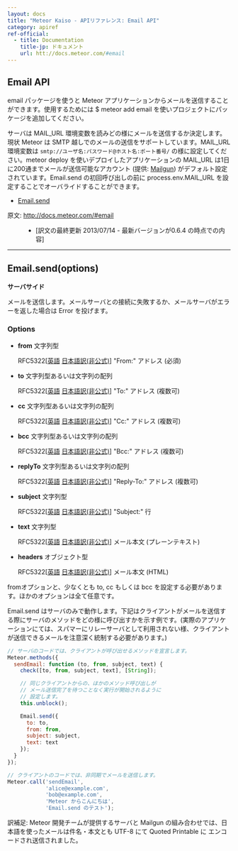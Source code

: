 ```yaml
---
layout: docs
title: "Meteor Kaiso - APIリファレンス: Email API"
category: apiref
ref-official: 
  - title: Documentation
    title-jp: ドキュメント
    url: htt://docs.meteor.com/#email
---
```


## Email API

email パッケージを使うと Meteor アプリケーションからメールを送信することができます。使用するためには $ meteor add email を使いプロジェクトにパッケージを追加してください。

サーバは MAIL_URL 環境変数を読みどの様にメールを送信するか決定します。現状 Meteor は SMTP 越しでのメールの送信をサポートしています。MAIL_URL 環境変数は `smtp://ユーザ名:パスワード@ホスト名:ポート番号/` の様に設定してください。meteor deploy を使いデプロイしたアプリケーションの MAIL_URL は1日に200通までメールが送信可能なアカウント (提供: [Mailgun](http://www.mailgun.com/)) がデフォルト設定されています。Email.send の初回呼び出しの前に process.env.MAIL_URL を設定することでオーバライドすることができます。

*   [Email.send](#email_send)

<dl>
  <dt>原文: <a href="http://docs.meteor.com/#email">http://docs.meteor.com/#email</a><dt>
  <dd>
  <ul>
    <li>[訳文の最終更新 2013/07/14 - 最新バージョンが0.6.4 の時点での内容]</li>
  </ul>
  </dd>
</dl>


---
<a name="email_send"></a>
## Email.send(options)
__サーバサイド__

メールを送信します。メールサーバとの接続に失敗するか、メールサーバがエラーを返した場合は Error を投げます。

### Options

* **from** 文字列型

    RFC5322[[英語](http://tools.ietf.org/html/rfc5322) [日本語訳(非公式)](http://srgia.com/docs/rfc5322j.html)] "From:" アドレス (必須)

* **to** 文字列型あるいは文字列の配列

    RFC5322[[英語](http://tools.ietf.org/html/rfc5322) [日本語訳(非公式)](http://srgia.com/docs/rfc5322j.html)] "To:" アドレス (複数可)

* **cc** 文字列型あるいは文字列の配列

    RFC5322[[英語](http://tools.ietf.org/html/rfc5322) [日本語訳(非公式)](http://srgia.com/docs/rfc5322j.html)] "Cc:" アドレス (複数可)

* **bcc** 文字列型あるいは文字列の配列

    RFC5322[[英語](http://tools.ietf.org/html/rfc5322) [日本語訳(非公式)](http://srgia.com/docs/rfc5322j.html)] "Bcc:" アドレス (複数可)

* **replyTo** 文字列型あるいは文字列の配列

    RFC5322[[英語](http://tools.ietf.org/html/rfc5322) [日本語訳(非公式)](http://srgia.com/docs/rfc5322j.html)] "Reply-To:" アドレス (複数可)

* **subject** 文字列型

    RFC5322[[英語](http://tools.ietf.org/html/rfc5322) [日本語訳(非公式)](http://srgia.com/docs/rfc5322j.html)] "Subject:" 行

* **text** 文字列型

    RFC5322[[英語](http://tools.ietf.org/html/rfc5322) [日本語訳(非公式)](http://srgia.com/docs/rfc5322j.html)] メール本文 (プレーンテキスト)

* **headers** オブジェクト型

    RFC5322[[英語](http://tools.ietf.org/html/rfc5322) [日本語訳(非公式)](http://srgia.com/docs/rfc5322j.html)] メール本文 (HTML)

fromオプションと、少なくとも to, cc もしくは bcc を設定する必要があります。ほかのオプションは全て任意です。

Email.send はサーバのみで動作します。下記はクライアントがメールを送信する際にサーバのメソッドをどの様に呼び出すかを示す例です。(実際のアプリケーションにては、スパマーにリレーサーバとして利用されない様、クライアントが送信できるメールを注意深く統制する必要があります。)

~~~ javascript
// サーバのコードでは、クライアントが呼び出せるメソッドを宣言します。
Meteor.methods({
  sendEmail: function (to, from, subject, text) {
    check([to, from, subject, text], [String]);

    // 同じクライアントからの、ほかのメソッド呼び出しが
    // メール送信完了を待つことなく実行が開始されるように
    // 設定します。
    this.unblock();

    Email.send({
      to: to,
      from: from,
      subject: subject,
      text: text
    });
  }
});

// クライアントのコードでは、非同期でメールを送信します。
Meteor.call('sendEmail',
            'alice@example.com',
            'bob@example.com',
            'Meteor からこんにちは',
            'Email.send のテスト');
~~~

訳補足: Meteor 開発チームが提供するサーバと Mailgun の組み合わせでは、日本語を使ったメールは件名・本文とも UTF-8 にて Quoted Printable に エンコードされ送信されました。
